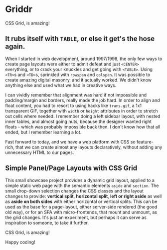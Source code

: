 # Griddr

CSS Grid, is amazing!

## It rubs itself with `TABLE`, or else it get's the hose again.

When I started in web development, around 1997/1998, the only few ways to
create page layouts were either to admit defeat and just `<CENTER>`
everything, or to crack your knuckles and get going with `<TABLE>`. Using
`<TR>`s and `<TD>`s, sprinkled with `rowspan` and `colspan`. It was possible to
create amazing digital masonry, and it actually worked. We didn't know anything
else and used what we had in creative ways.

I can vividly remember that alignment was hard if not impossible and
padding/margin and borders, really made the job hard. In order to align and
float content, you had to resort to using hacks like `trans.gif`, a 1x1
transparent GIF, together with `width` or `height` attributes in order to
stretch out cells where needed. I remember doing a left sidebar layout,
with nested inner tables, and almost going nuts, because the designer wanted
right floats - which was probably impossible back then. I don't know how that
all ended, but I remember learning a lot.

Fast forward to today, and we have a web platform with CSS so feature-rich,
that we can create almost any layouts declaratively, without adding any
unnecessary HTML to our pages.

## Simple Panel/Page Layouts with CSS Grid 

This small showcase project provides a dynamic grid layout, applied to a simple
static web page with the semantic elements `aside` and `section`. The small
drop-down selection changes the CSS classes and the layout changes to provide:
**vertical split**, **horizontal split**, **left or right aside** as well as
**aside on both sides** with either horizontal or vertical splits. This can be
used as the base for a page-layout, either server-side rendered (the good old
way), or for an SPA with micro-frontends, that mount and unmount, as the grid
changes. It's just an experiment, but perhaps it can serve as inspiration to
someone, to take it further.

CSS Grid, is amazing!

Happy coding!
